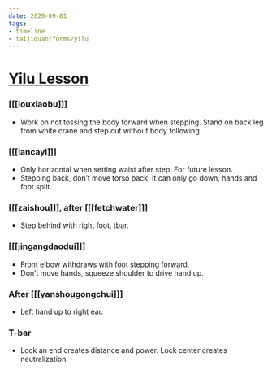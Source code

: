 ```yaml
---
date: 2020-09-01
tags:
- timeline
- taijiquan/forms/yilu
---
```


# [Yilu Lesson](http://practicalmethod.com/2020/09/chen-zhonghua-online-lesson-2020-0901-online-video-purchase/)

### [[[louxiaobu]]]
* Work on not tossing the body forward when stepping. Stand on back leg from white crane and step out without body following.

### [[[lancayi]]]
* Only horizontal when setting waist after step. For future lesson.
* Stepping back, don’t move torso back. It can only go down, hands and foot split.

### [[[zaishou]]], after [[[fetchwater]]]
* Step behind with right foot, tbar.

### [[[jingangdaodui]]]
* Front elbow withdraws with foot stepping forward.
* Don’t move hands, squeeze shoulder to drive hand up.

### After [[[yanshougongchui]]]
* Left hand up to right ear.

### T-bar
* Lock an end creates distance and power. Lock center creates neutralization.

